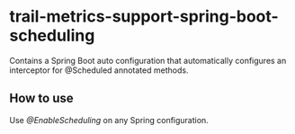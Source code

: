 # trail-metrics-support-spring-boot-scheduling

Contains a Spring Boot auto configuration that automatically configures an interceptor for @Scheduled annotated methods.

## How to use

Use _@EnableScheduling_ on any Spring configuration.